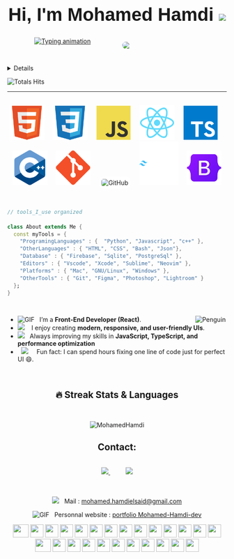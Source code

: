 

<div align="center" width="50">
  <h1 align="center" style="font-size: 3em; font-family: 'Arial Black', Arial, sans-serif;">
    Hi, I'm Mohamed Hamdi 
    <img src="https://media.giphy.com/media/hvRJCLFzcasrR4ia7z/giphy.gif" width="35">
  </h1>

  <p align="center" style="position: relative;">
    <img 
      align="right" 
      src="https://media.giphy.com/media/M9gbBd9nbDrOTu1Mqx/giphy.gif" 
      width="200" 
      style="margin: 10px 40px 10px 10px; border-radius: 10px;"  >
    <a href="https://github.com/jaypavasiya">
      <img 
        src="https://readme-typing-svg.herokuapp.com?lines=Front+End+Developer;JavaScript%20|%20React%20Enthusiast;Always%20learning%20new%20things&center=true&width=500&height=50"
        alt="Typing animation"
      >
    </a>
  </p>
</div>

  &nbsp; &nbsp; 
  <div><details >
  &nbsp; &nbsp; 
    
  <div style="direction: rtl; text-align: center; font-family: 'Amiri', serif; background: #fafafa; border-radius: 15px; padding: 20px; box-shadow: 0 0 15px rgba(0,0,0,0.1); margin: 10px auto; width: 100%;">
        <p style="font-size: 28px; margin: 10px 0; color: #222;">وَأَنْ لَيْسَ لِلْإِنسَانِ إِلَّا مَا سَعَىٰ</p>
      &nbsp; &nbsp; 
      </div>

  </details> </div>

  ![Totals Hits](https://komarev.com/ghpvc/?username=SP-XD&style=flat&color=orange&label=PROFILE+VIEWS)

</div>
</div> 

<hr></hr>
<br>
<div align="center">
  <img src="https://github.com/devicons/devicon/blob/master/icons/html5/html5-original.svg" alt="HTML" width="80"> 
  &nbsp; &nbsp; 
  <img src="https://github.com/devicons/devicon/blob/master/icons/css3/css3-original.svg" alt="CSS" width="80">
   &nbsp; &nbsp; 
  <img src="https://github.com/devicons/devicon/blob/master/icons/javascript/javascript-original.svg" alt="JavaScript" width="80">
   &nbsp; &nbsp; 
  <img src="https://github.com/devicons/devicon/blob/master/icons/react/react-original.svg" alt="React" width="80">
   &nbsp; &nbsp; 
  <img src="https://github.com/devicons/devicon/blob/master/icons/typescript/typescript-original.svg" alt="TypeScript" width="80">
   &nbsp; &nbsp; 
  <img src="https://github.com/devicons/devicon/blob/master/icons/cplusplus/cplusplus-original.svg" alt="C++" width="80">
   &nbsp; &nbsp; 
  <img src="https://github.com/devicons/devicon/blob/master/icons/git/git-original.svg" alt="Git" width="80">
   &nbsp; &nbsp; 
<img src="https://cdn-icons-png.flaticon.com/512/25/25231.png" 
     alt="GitHub" width="80" 
     style="background-color: white; border-radius: 10px; padding: 5px;">
   &nbsp; &nbsp; 
  <img src="https://github.com/devicons/devicon/blob/master/icons/tailwindcss/tailwindcss-original-wordmark.svg" alt="Tailwind CSS" width="90" height="100">
   &nbsp; &nbsp; 
  <img src="https://github.com/devicons/devicon/blob/master/icons/bootstrap/bootstrap-original.svg" alt="Bootstrap" width="80">

</div>
<p><br></p>



```dart
// tools_I_use organized

class About extends Me { 
  const myTools = {  
    "ProgramingLanguages" : {  "Python", "Javascript", "c++" },
    "OtherLanguages" : { "HTML", "CSS", "Bash", "Json"},
    "Database" : { "Firebase", "Sqlite", "PostgreSql" },
    "Editors" : { "Vscode", "Xcode", "Sublime", "Neovim" },
    "Platforms" : { "Mac", "GNU/Linux", "Windows" },
    "OtherTools" : { "Git", "Figma", "Photoshop", "Lightroom" }
  };
}
```

 &nbsp; &nbsp; 

- <img alt="GIF" src="https://github.com/SP-XD/SP-XD/blob/main/images/Developer.gif" width="25" /> &nbsp; I’m a **Front-End Developer (React)**. <img align="right" src="https://raw.githubusercontent.com/Tarikul-Islam-Anik/Animated-Fluent-Emojis/master/Emojis/Animals/Penguin.png" alt="Penguin" width="15%" /><br>
- <img src="https://github.com/SP-XD/SP-XD/blob/main/images/hyperkitty.gif?raw=true" width="20" />&nbsp;&nbsp;&nbsp; I enjoy creating <b>modern, responsive, and user-friendly UIs</b>.<br>
- <img src="https://github.com/SP-XD/SP-XD/blob/main/images/message.gif?raw=true" width="25" />&nbsp;&nbsp;  Always improving my skills in <b>JavaScript, TypeScript, and performance optimization</b> <br>
- &nbsp;&nbsp;<img src="https://github.com/SP-XD/SP-XD/blob/main/images/lightning.gif?raw=true" width="12" />&nbsp;&nbsp;&nbsp;&nbsp; Fun fact: I can spend hours fixing one line of code just for perfect UI 😄.<br>

<div align="center" >
  &nbsp;&nbsp;
<h2 id="-streak-stats--languages">🔥 Streak Stats &amp; Languages</h2>
&nbsp;&nbsp;
<p align="center">
  <img src="https://github-readme-stats.vercel.app/api/top-langs/?username=jaypavasiya&amp;theme=algolia&amp;layout=compact" alt="MohamedHamdi">
</p>

<p></p>

<h2 align="center">Contact:</h2>
<br>

<div align="center">
  <a href="https://www.linkedin.com/in/mohamed-hamdi-accountofficial/">
    <img src="https://img.shields.io/badge/-LinkedIn-0a66c2?style=for-the-badge&amp;logo=linkedin&amp;logoColor=fff&amp;labelColor=282828">
    </a>
  </a>
  &nbsp;&nbsp;&nbsp;&nbsp;&nbsp;&nbsp;&nbsp;&nbsp;
  <a href="https://github.com/mohamed-hamdi-dev">
    <img src="https://img.shields.io/badge/-Github-f0f6fc?style=for-the-badge&amp;logo=github&amp;logoColor=fff&amp;labelColor=282828">
  </a>

  <p><br><br>
    <img src="https://github.com/SP-XD/SP-XD/blob/main/images/message.gif?raw=true" width="25" />&nbsp;&nbsp; Mail : <a href="mailto:jeremy.cusinmermet@pm.me">mohamed.hamdielsaid@gmail.com</a>
  </p>
  <p><img alt="GIF" src="https://github.com/SP-XD/SP-XD/blob/main/images/Developer.gif" width="25" /> &nbsp; Personnal website : 
    <a href="https://react-portfolio-2ce53.web.app/">portfolio Mohamed-Hamdi-dev</a>
  </p>
</div>

<div align="center" >
      <img src="https://cultofthepartyparrot.com/parrots/fixparrot.gif" width="36" height="30">
    <img src="https://cultofthepartyparrot.com/parrots/hd/laptop_parrot.gif" width="30" height="30">
    <img src="https://cultofthepartyparrot.com/parrots/hd/spinningparrot.gif" width="30" height="30">
    <img src="https://cultofthepartyparrot.com/parrots/hd/levitationparrot.gif" width="30" height="30">
    <img src="https://cultofthepartyparrot.com/parrots/hd/meldparrot.gif" width="30" height="30">
    <img src="https://cultofthepartyparrot.com/parrots/slomoparrot.gif" width="30" height="30">
    <img src="https://cultofthepartyparrot.com/parrots/hd/moonwalkingparrot.gif" width="30" height="30">
    <img src="https://cultofthepartyparrot.com/parrots/hd/stableparrot.gif" width="30" height="30">
    <img src="https://cultofthepartyparrot.com/parrots/hd/scienceparrot.gif" width="30" height="30">
    <img src="https://cultofthepartyparrot.com/parrots/hd/pirateparrot.gif" width="30" height="30">
    <img src="https://cultofthepartyparrot.com/parrots/hd/footballparrot.gif" width="30" height="30">
    <img src="https://cultofthepartyparrot.com/parrots/hd/illuminatiparrot.gif" width="30" height="30">
    <img src="https://cultofthepartyparrot.com/parrots/hd/hypnoparrotdark.gif" width="30" height="30">
    <img src="https://cultofthepartyparrot.com/parrots/hd/mustacheparrot.gif" width="30" height="30">
    <img src="https://cultofthepartyparrot.com/parrots/fixparrot.gif" width="36" height="30">
    <img src="https://cultofthepartyparrot.com/parrots/hd/laptop_parrot.gif" width="30" height="30">
    <img src="https://cultofthepartyparrot.com/parrots/hd/spinningparrot.gif" width="30" height="30">
    <img src="https://cultofthepartyparrot.com/parrots/hd/levitationparrot.gif" width="30" height="30">
    <img src="https://cultofthepartyparrot.com/parrots/hd/meldparrot.gif" width="30" height="30">
    <img src="https://cultofthepartyparrot.com/parrots/slomoparrot.gif" width="30" height="30">
    <img src="https://cultofthepartyparrot.com/parrots/hd/moonwalkingparrot.gif" width="30" height="30">
    <img src="https://cultofthepartyparrot.com/parrots/hd/stableparrot.gif" width="30" height="30">
    <img src="https://cultofthepartyparrot.com/parrots/hd/scienceparrot.gif" width="30" height="30">
    <img src="https://cultofthepartyparrot.com/parrots/hd/pirateparrot.gif" width="30" height="30">
    <img src="https://cultofthepartyparrot.com/parrots/hd/footballparrot.gif" width="30" height="30">
   
</div>

